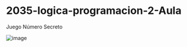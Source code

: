 # 2035-logica-programacion-2-Aula
Juego Número Secreto

![image](https://github.com/Orliluq/2035-logica-programacion-2-Aula/assets/122529721/1ab6b492-c8cf-4a76-b476-5566e9e90ed4)


